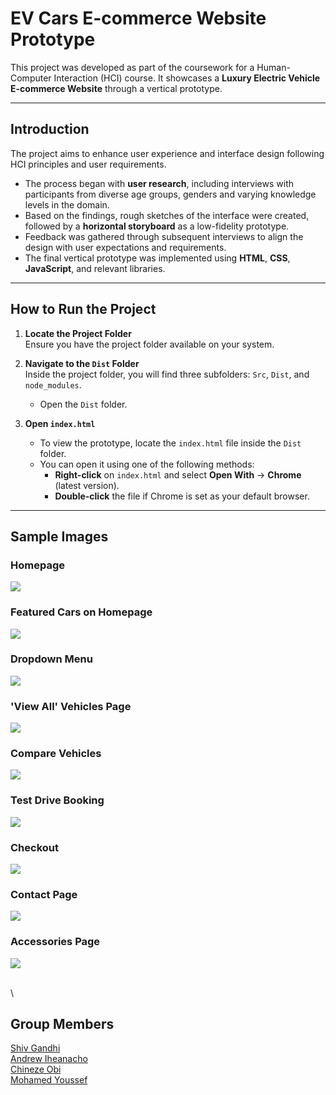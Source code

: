 # **EV Cars E-commerce Website Prototype**  
This project was developed as part of the coursework for a Human-Computer Interaction (HCI) course. It showcases a **Luxury Electric Vehicle E-commerce Website** through a vertical prototype.

---

## **Introduction**  
The project aims to enhance user experience and interface design following HCI principles and user requirements.  

- The process began with **user research**, including interviews with participants from diverse age groups, genders and varying knowledge levels in the domain.  
- Based on the findings, rough sketches of the interface were created, followed by a **horizontal storyboard** as a low-fidelity prototype.  
- Feedback was gathered through subsequent interviews to align the design with user expectations and requirements.  
- The final vertical prototype was implemented using **HTML**, **CSS**, **JavaScript**, and relevant libraries.  

---

## **How to Run the Project**  

1. **Locate the Project Folder**  
   Ensure you have the project folder available on your system.  

2. **Navigate to the `Dist` Folder**  
   Inside the project folder, you will find three subfolders: `Src`, `Dist`, and `node_modules`.  
   - Open the `Dist` folder.

3. **Open `index.html`**  
   - To view the prototype, locate the `index.html` file inside the `Dist` folder.  
   - You can open it using one of the following methods:  
     - **Right-click** on `index.html` and select **Open With** → **Chrome** (latest version).  
     - **Double-click** the file if Chrome is set as your default browser.  

---
## **Sample Images**

### **Homepage**
![](Sample-Images/1.png)

### **Featured Cars on Homepage**
![](Sample-Images/2.png)

### **Dropdown Menu**
![](Sample-Images/3.png)

### **'View All' Vehicles Page**
![](Sample-Images/4.png)

### **Compare Vehicles**
![](Sample-Images/5.png)

### **Test Drive Booking**
![](Sample-Images/6.png)

### **Checkout**
![](Sample-Images/7.png)

### **Contact Page**
![](Sample-Images/8.png)

### **Accessories Page**
![](Sample-Images/9.png)


\
\
## Group Members
[Shiv Gandhi](https://github.com/Shivv10) \
[Andrew Iheanacho](https://github.com/Andrew-Ih) \
[Chineze Obi](https://github.com/Chineze-prog) \
[Mohamed Youssef]()
